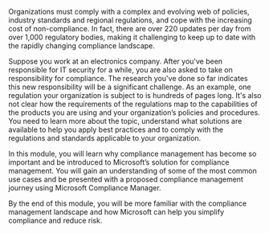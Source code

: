 Organizations must comply with a complex and evolving web of policies, industry standards and regional regulations, and cope with the increasing cost of non-compliance. In fact, there are over 220 updates per day from over 1,000 regulatory bodies, making it challenging to keep up to date with the rapidly changing compliance landscape.

Suppose you work at an electronics company. After you've been responsible for IT security for a while, you are also asked to take on responsibility for compliance. The research you've done so far indicates this new responsibility will be a significant challenge. As an example, one regulation your organization is subject to is hundreds of pages long. It's also not clear how the requirements of the regulations map to the capabilities of the products you are using and your organization’s policies and procedures. You need to learn more about the topic, understand what solutions are available to help you apply best practices and to comply with the regulations and standards applicable to your organization.

In this module, you will learn why compliance management has become so important and be introduced to Microsoft’s solution for compliance management.   You will gain an understanding of some of the most common use cases and be presented with a proposed compliance management journey using Microsoft Compliance Manager.

By the end of this module, you will be more familiar with the compliance management landscape and how Microsoft can help you simplify compliance and reduce risk.

